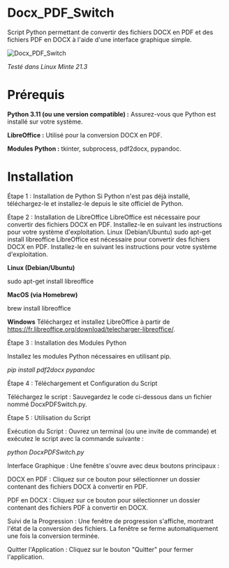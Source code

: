 # Docx_PDF_Switch

Script Python permettant de convertir des fichiers DOCX en PDF et des fichiers PDF en DOCX à l'aide d'une interface graphique simple.

![Docx_PDF_Switch](https://github.com/danydube1971/Docx_PDF_Switch/assets/74633244/7a5f58ad-4095-4e47-b542-cb74d1d217cb)

*Testé dans Linux Minte 21.3*

# Prérequis

**Python 3.11 (ou une version compatible) :** Assurez-vous que Python est installé sur votre système. 

**LibreOffice :** Utilisé pour la conversion DOCX en PDF. 

**Modules Python :** tkinter, subprocess, pdf2docx, pypandoc. 

# Installation

Étape 1 : Installation de Python Si Python n'est pas déjà installé, téléchargez-le et installez-le depuis le site officiel de Python. 

Étape 2 : Installation de LibreOffice LibreOffice est nécessaire pour convertir des fichiers DOCX en PDF. Installez-le en suivant les instructions pour votre système d'exploitation. Linux (Debian/Ubuntu) sudo apt-get install libreoffice
LibreOffice est nécessaire pour convertir des fichiers DOCX en PDF. Installez-le en suivant les instructions pour votre système d'exploitation.

**Linux (Debian/Ubuntu)**

sudo apt-get install libreoffice

**MacOS (via Homebrew)**

brew install libreoffice

**Windows**
Téléchargez et installez LibreOffice à partir de https://fr.libreoffice.org/download/telecharger-libreoffice/.

Étape 3 : Installation des Modules Python

Installez les modules Python nécessaires en utilisant pip.

*pip install pdf2docx pypandoc*

Étape 4 : Téléchargement et Configuration du Script

Téléchargez le script : Sauvegardez le code ci-dessous dans un fichier nommé DocxPDFSwitch.py.

Étape 5 : Utilisation du Script

Exécution du Script : Ouvrez un terminal (ou une invite de commande) et exécutez le script avec la commande suivante :

*python DocxPDFSwitch.py*
    
   Interface Graphique : Une fenêtre s'ouvre avec deux boutons principaux :
       
  DOCX en PDF : Cliquez sur ce bouton pour sélectionner un dossier contenant des fichiers DOCX à convertir en PDF.
       
  PDF en DOCX : Cliquez sur ce bouton pour sélectionner un dossier contenant des fichiers PDF à convertir en DOCX.
  
  Suivi de la Progression : Une fenêtre de progression s'affiche, montrant l'état de la conversion des fichiers. La fenêtre se ferme automatiquement une fois la conversion terminée.
  
  Quitter l'Application : Cliquez sur le bouton "Quitter" pour fermer l'application.

  

    
       
    
